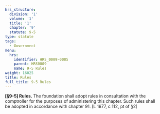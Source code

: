 ```yaml
---
hrs_structure:
  division: '1'
  volume: '1'
  title: '1'
  chapter: '9'
  statute: 9-5
type: statute
tags:
  - Government
menu:
  hrs:
    identifier: HRS_0009-0005
    parent: HRS0009
    name: 9-5 Rules
weight: 16025
title: Rules
full_title: 9-5 Rules
---
```

**[§9-5] Rules.** The foundation shall adopt rules in consultation with the comptroller for the purposes of administering this chapter. Such rules shall be adopted in accordance with chapter 91\. [L 1977, c 112, pt of §2]